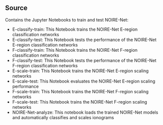 ## Source
Contains the Jupyter Notebooks to train and test NOIRE-Net:
- E-classify-train: This Notebook trains the NOIRE-Net E-region classification networks
- E-classify-test: This Notebook tests the performance of the NOIRE-Net E-region classification networks
- F-classify-train: This Notebook trains the NOIRE-Net F-region classification networks
- F-classify-test: This Notebook tests the performance of the NOIRE-Net F-region classification networks
- E-scale-train: This Notebook trains the NOIRE-Net E-region scaling networks
- E-scale-test: This Notebook evaluates the NOIRE-Net E-region scaling performance
- F-scale-train: This Notebook trains the NOIRE-Net F-region scaling networks
- F-scale-test: This Notebook trains the NOIRE-Net F-region scaling networks
- NOIRE-Net-analyze: This notebook loads the trained NOIRE-Net models and automatically classifies and scales ionograms
